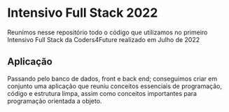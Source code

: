 # Intensivo Full Stack 2022

Reunímos nesse repositório todo o código que utilizamos no primeiro Intensivo Full Stack da Coders4Future realizado em Julho de 2022

## Aplicação
Passando pelo banco de dados, front e back end; conseguimos criar em conjunto uma aplicação que reuniu conceitos essenciais de programação, código e estrutura limpa, assim como conceitos importantes para programação orientada a objeto.


